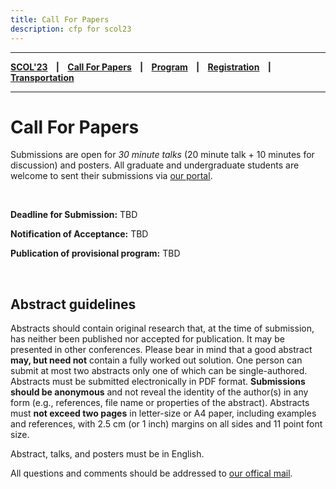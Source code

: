 ```yaml
---
title: Call For Papers
description: cfp for scol23
---
```


---

**[SCOL'23][scol23] ‎ ‎ ‎ | ‎ ‎ ‎ [Call For Papers][cfp] ‎ ‎ ‎ | ‎ ‎ ‎ [Program][prog] ‎ ‎ ‎ | ‎ ‎ ‎ [Registration][reg] ‎ ‎ ‎ | ‎ ‎ ‎ [Transportation][tp]**

---


# Call For Papers

Submissions are open for _30 minute talks_ (20 minute talk + 10 minutes for discussion) and posters. All graduate and undergraduate students are welcome to sent their submissions via [our  portal][ec]. 

<br />


**Deadline for Submission:** TBD

**Notification of Acceptance:** TBD

**Publication of provisional program:** TBD

<br />

## Abstract guidelines

Abstracts should contain original research that, at the time of submission, has neither been published nor accepted for publication. It may be presented in other conferences. Please bear in mind that a good abstract **may, but need not** contain a fully worked out solution. One person can submit at most two abstracts only one of which can be single-authored. Abstracts must be submitted electronically in PDF format. **Submissions should be anonymous** and not reveal the identity of the author(s) in any form (e.g., references, file name or properties of the abstract). Abstracts must **not exceed two pages** in letter-size or A4 paper, including examples and references, with 2.5 cm (or 1 inch) margins on all sides and 11 point font size.

Abstract, talks, and posters must be in English. 

All questions and comments should be addressed to [our offical mail][mail].

[ec]: https://easychair.org/cfp/scol22
[mail]: mailto:scol@boun.edu.tr
[tp]: /scol/23/transportation
[reg]: /scol/23/registration
[scol23]: /scol/23
[cfp]: /scol/23/callforpapers
[prog]: /scol/23/program